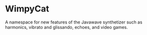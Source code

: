 # WimpyCat

A namespace for new features of the Javawave synthetizer such as harmonics, vibrato and glissando, echoes, and video games.
